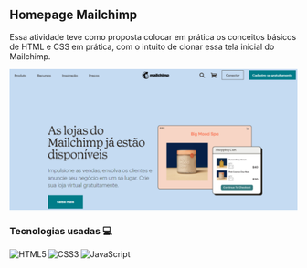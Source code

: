 ## Homepage Mailchimp
Essa atividade teve como proposta colocar em prática os conceitos básicos de HTML e CSS em prática, com o intuito de clonar essa tela inicial do Mailchimp.

![IMAGEM](layout-exemplo.png)

### Tecnologias usadas 💻
![HTML5](https://img.shields.io/badge/html5-%23E34F26.svg?style=for-the-badge&logo=html5&logoColor=white)
![CSS3](https://img.shields.io/badge/css3-%231572B6.svg?style=for-the-badge&logo=css3&logoColor=white)
![JavaScript](https://img.shields.io/badge/javascript-%23323330.svg?style=for-the-badge&logo=javascript&logoColor=%23F7DF1E)
